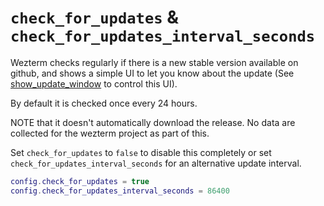 # `check_for_updates` & `check_for_updates_interval_seconds`

Wezterm checks regularly if there is a new stable version available
on github, and shows a simple UI to let you know about the update
(See [show_update_window](show_update_window.md) to control this UI).

By default it is checked once every 24 hours.

NOTE that it doesn't automatically download the release.
No data are collected for the wezterm project as part of this.

Set `check_for_updates` to `false` to disable this completely or set
`check_for_updates_interval_seconds` for an alternative update interval.

```lua
config.check_for_updates = true
config.check_for_updates_interval_seconds = 86400
```
